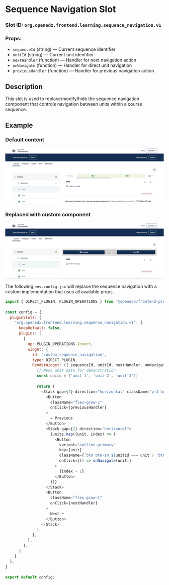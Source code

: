 # Sequence Navigation Slot

### Slot ID: `org.openedx.frontend.learning.sequence_navigation.v1`

### Props:
* `sequenceId` (string) — Current sequence identifier
* `unitId` (string) — Current unit identifier
* `nextHandler` (function) — Handler for next navigation action
* `onNavigate` (function) — Handler for direct unit navigation
* `previousHandler` (function) — Handler for previous navigation action

## Description

This slot is used to replace/modify/hide the sequence navigation component that controls navigation between units within a course sequence.

## Example

### Default content
![Sequence navigation slot with default content](./screenshot_default.png)

### Replaced with custom component
![📖 in sequence navigation slot](./screenshot_custom.png)

The following `env.config.jsx` will replace the sequence navigation with a custom implementation that uses all available props.

```js
import { DIRECT_PLUGIN, PLUGIN_OPERATIONS } from '@openedx/frontend-plugin-framework';

const config = {
  pluginSlots: {
    'org.openedx.frontend.learning.sequence_navigation.v1': {
      keepDefault: false,
      plugins: [
        {
          op: PLUGIN_OPERATIONS.Insert,
          widget: {
            id: 'custom_sequence_navigation',
            type: DIRECT_PLUGIN,
            RenderWidget: ({ sequenceId, unitId, nextHandler, onNavigate, previousHandler }) => {
              // Mock unit data for demonstration
              const units = ['unit-1', 'unit-2', 'unit-3'];

              return (
                <Stack gap={2} direction="horizontal" className="p-3 bg-light w-100">
                  <Button
                    className="flex-grow-1"
                    onClick={previousHandler}
                  >
                    ⬅️ Previous
                  </Button>
                  <Stack gap={2} direction="horizontal">
                    {units.map((unit, index) => (
                      <Button
                        variant="outline-primary"
                        key={unit}
                        className={`btn btn-sm ${unitId === unit ? 'btn-primary' : 'btn-outline-secondary'}`}
                        onClick={() => onNavigate(unit)}
                      >
                        {index + 1}
                      </Button>
                    ))}
                  </Stack>
                  <Button
                    className="flex-grow-1"
                    onClick={nextHandler}
                  >
                    Next ➡️
                  </Button>
                </Stack>
              )
            },
          },
        },
      ]
    }
  },
}

export default config;
```
